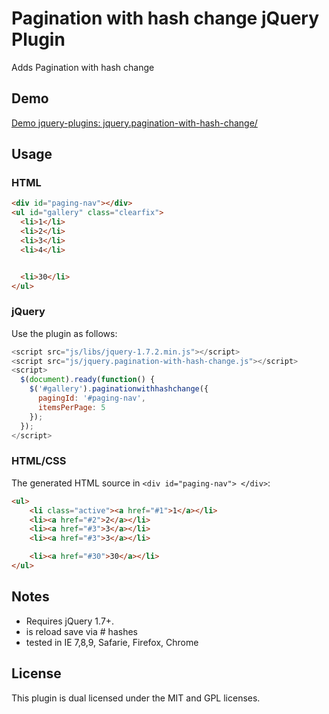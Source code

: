 # Pagination with hash change jQuery Plugin 

Adds Pagination with hash change

## Demo

[Demo jquery-plugins: jquery.pagination-with-hash-change/](http://spielwiese.datenschubse.de/jquery-plugins/jquery.pagination-with-hash-change/)

## Usage

### HTML

```html
<div id="paging-nav"></div>
<ul id="gallery" class="clearfix">
  <li>1</li>
  <li>2</li>
  <li>3</li>
  <li>4</li>


  <li>30</li>
</ul> 
```
### jQuery

Use the plugin as follows:

```js
<script src="js/libs/jquery-1.7.2.min.js"></script>
<script src="js/jquery.pagination-with-hash-change.js"></script>
<script>
  $(document).ready(function() {
    $('#gallery').paginationwithhashchange({
      pagingId: '#paging-nav',
      itemsPerPage: 5
    });
  });
</script>
```

### HTML/CSS

The generated HTML source in ``` <div id="paging-nav"> </div> ```:

```html
<ul>
	<li class="active"><a href="#1">1</a></li>
	<li><a href="#2">2</a></li>
	<li><a href="#3">3</a></li>
	<li><a href="#3">3</a></li>

	<li><a href="#30">30</a></li>
</ul>
```

## Notes

* Requires jQuery 1.7+. 
* is reload save via # hashes
* tested in IE 7,8,9, Safarie, Firefox, Chrome


## License

This plugin is dual licensed under the MIT and GPL licenses.

